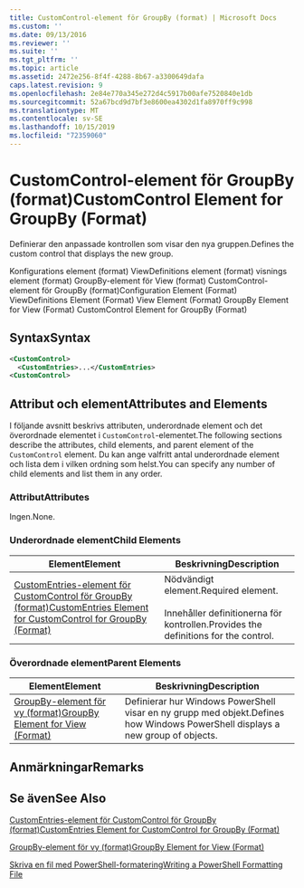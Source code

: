 ```yaml
---
title: CustomControl-element för GroupBy (format) | Microsoft Docs
ms.custom: ''
ms.date: 09/13/2016
ms.reviewer: ''
ms.suite: ''
ms.tgt_pltfrm: ''
ms.topic: article
ms.assetid: 2472e256-8f4f-4288-8b67-a3300649dafa
caps.latest.revision: 9
ms.openlocfilehash: 2e84e770a345e272d4c5917b00afe7520840e1db
ms.sourcegitcommit: 52a67bcd9d7bf3e8600ea4302d1fa8970ff9c998
ms.translationtype: MT
ms.contentlocale: sv-SE
ms.lasthandoff: 10/15/2019
ms.locfileid: "72359060"
---
```

# <a name="customcontrol-element-for-groupby-format"></a><span data-ttu-id="2b42f-102">CustomControl-element för GroupBy (format)</span><span class="sxs-lookup"><span data-stu-id="2b42f-102">CustomControl Element for GroupBy (Format)</span></span>

<span data-ttu-id="2b42f-103">Definierar den anpassade kontrollen som visar den nya gruppen.</span><span class="sxs-lookup"><span data-stu-id="2b42f-103">Defines the custom control that displays the new group.</span></span>

<span data-ttu-id="2b42f-104">Konfigurations element (format) ViewDefinitions element (format) visnings element (format) GroupBy-element för View (format) CustomControl-element för GroupBy (format)</span><span class="sxs-lookup"><span data-stu-id="2b42f-104">Configuration Element (Format) ViewDefinitions Element (Format) View Element (Format) GroupBy Element for View (Format) CustomControl Element for GroupBy (Format)</span></span>

## <a name="syntax"></a><span data-ttu-id="2b42f-105">Syntax</span><span class="sxs-lookup"><span data-stu-id="2b42f-105">Syntax</span></span>

```xml
<CustomControl>
  <CustomEntries>...</CustomEntries>
<CustomControl>
```

## <a name="attributes-and-elements"></a><span data-ttu-id="2b42f-106">Attribut och element</span><span class="sxs-lookup"><span data-stu-id="2b42f-106">Attributes and Elements</span></span>

<span data-ttu-id="2b42f-107">I följande avsnitt beskrivs attributen, underordnade element och det överordnade elementet i `CustomControl`-elementet.</span><span class="sxs-lookup"><span data-stu-id="2b42f-107">The following sections describe the attributes, child elements, and parent element of the `CustomControl` element.</span></span> <span data-ttu-id="2b42f-108">Du kan ange valfritt antal underordnade element och lista dem i vilken ordning som helst.</span><span class="sxs-lookup"><span data-stu-id="2b42f-108">You can specify any number of child elements and list them in any order.</span></span>

### <a name="attributes"></a><span data-ttu-id="2b42f-109">Attribut</span><span class="sxs-lookup"><span data-stu-id="2b42f-109">Attributes</span></span>

<span data-ttu-id="2b42f-110">Ingen.</span><span class="sxs-lookup"><span data-stu-id="2b42f-110">None.</span></span>

### <a name="child-elements"></a><span data-ttu-id="2b42f-111">Underordnade element</span><span class="sxs-lookup"><span data-stu-id="2b42f-111">Child Elements</span></span>

|<span data-ttu-id="2b42f-112">Element</span><span class="sxs-lookup"><span data-stu-id="2b42f-112">Element</span></span>|<span data-ttu-id="2b42f-113">Beskrivning</span><span class="sxs-lookup"><span data-stu-id="2b42f-113">Description</span></span>|
|-------------|-----------------|
|[<span data-ttu-id="2b42f-114">CustomEntries-element för CustomControl för GroupBy (format)</span><span class="sxs-lookup"><span data-stu-id="2b42f-114">CustomEntries Element for CustomControl for GroupBy (Format)</span></span>](./customentries-element-for-customcontrol-for-groupby-format.md)|<span data-ttu-id="2b42f-115">Nödvändigt element.</span><span class="sxs-lookup"><span data-stu-id="2b42f-115">Required element.</span></span><br /><br /> <span data-ttu-id="2b42f-116">Innehåller definitionerna för kontrollen.</span><span class="sxs-lookup"><span data-stu-id="2b42f-116">Provides the definitions for the control.</span></span>|

### <a name="parent-elements"></a><span data-ttu-id="2b42f-117">Överordnade element</span><span class="sxs-lookup"><span data-stu-id="2b42f-117">Parent Elements</span></span>

|<span data-ttu-id="2b42f-118">Element</span><span class="sxs-lookup"><span data-stu-id="2b42f-118">Element</span></span>|<span data-ttu-id="2b42f-119">Beskrivning</span><span class="sxs-lookup"><span data-stu-id="2b42f-119">Description</span></span>|
|-------------|-----------------|
|[<span data-ttu-id="2b42f-120">GroupBy-element för vy (format)</span><span class="sxs-lookup"><span data-stu-id="2b42f-120">GroupBy Element for View (Format)</span></span>](./groupby-element-for-view-format.md)|<span data-ttu-id="2b42f-121">Definierar hur Windows PowerShell visar en ny grupp med objekt.</span><span class="sxs-lookup"><span data-stu-id="2b42f-121">Defines how Windows PowerShell displays a new group of objects.</span></span>|

## <a name="remarks"></a><span data-ttu-id="2b42f-122">Anmärkningar</span><span class="sxs-lookup"><span data-stu-id="2b42f-122">Remarks</span></span>

## <a name="see-also"></a><span data-ttu-id="2b42f-123">Se även</span><span class="sxs-lookup"><span data-stu-id="2b42f-123">See Also</span></span>

[<span data-ttu-id="2b42f-124">CustomEntries-element för CustomControl för GroupBy (format)</span><span class="sxs-lookup"><span data-stu-id="2b42f-124">CustomEntries Element for CustomControl for GroupBy (Format)</span></span>](./customentries-element-for-customcontrol-for-groupby-format.md)

[<span data-ttu-id="2b42f-125">GroupBy-element för vy (format)</span><span class="sxs-lookup"><span data-stu-id="2b42f-125">GroupBy Element for View (Format)</span></span>](./groupby-element-for-view-format.md)

[<span data-ttu-id="2b42f-126">Skriva en fil med PowerShell-formatering</span><span class="sxs-lookup"><span data-stu-id="2b42f-126">Writing a PowerShell Formatting File</span></span>](./writing-a-powershell-formatting-file.md)

